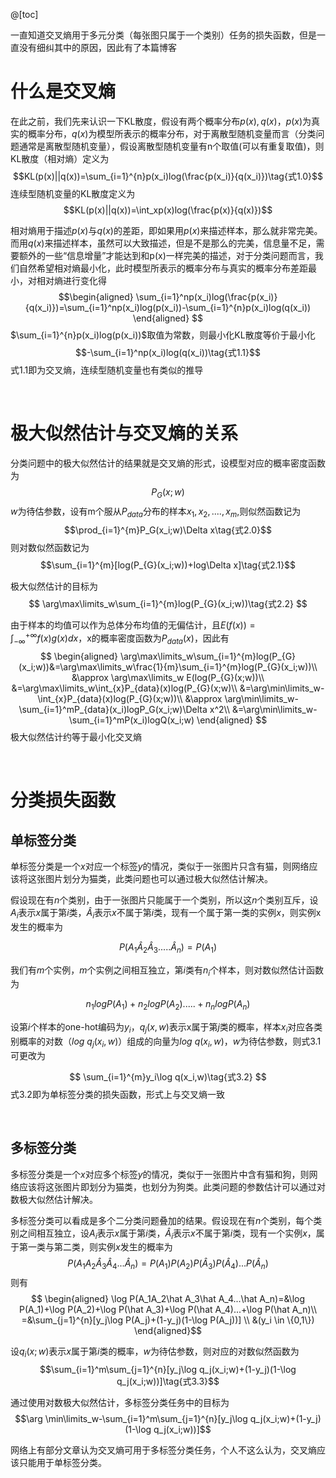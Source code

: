 ﻿@[toc]

一直知道交叉熵用于多元分类（每张图只属于一个类别）任务的损失函数，但是一直没有细纠其中的原因，因此有了本篇博客
# 什么是交叉熵
在此之前，我们先来认识一下KL散度，假设有两个概率分布$p(x),q(x)$，$p(x)$为真实的概率分布，$q(x)$为模型所表示的概率分布，对于离散型随机变量而言（分类问题通常是离散型随机变量），假设离散型随机变量有n个取值(可以有重复取值)，则KL散度（相对熵）定义为$$KL(p(x)||q(x))=\sum_{i=1}^{n}p(x_i)log(\frac{p(x_i)}{q(x_i)})\tag{式1.0}$$
连续型随机变量的KL散度定义为
$$KL(p(x)||q(x))=\int_xp(x)log(\frac{p(x)}{q(x)})$$

相对熵用于描述$p(x)$与$q(x)$的差距，即如果用$p(x)$来描述样本，那么就非常完美。而用$q(x)$来描述样本，虽然可以大致描述，但是不是那么的完美，信息量不足，需要额外的一些“信息增量”才能达到和p(x)一样完美的描述，对于分类问题而言，我们自然希望相对熵最小化，此时模型所表示的概率分布与真实的概率分布差距最小，对相对熵进行变化得
$$\begin{aligned}
\sum_{i=1}^np(x_i)log(\frac{p(x_i)}{q(x_i)})=\sum_{i=1}^np(x_i)log(p(x_i))-\sum_{i=1}^{n}p(x_i)log(q(x_i))
\end{aligned}
$$
$\sum_{i=1}^{n}p(x_i)log(p(x_i))$取值为常数，则最小化KL散度等价于最小化$$-\sum_{i=1}^np(x_i)log(q(x_i))\tag{式1.1}$$
式1.1即为交叉熵，连续型随机变量也有类似的推导

<br>

# 极大似然估计与交叉熵的关系
分类问题中的极大似然估计的结果就是交叉熵的形式，设模型对应的概率密度函数为$$P_G(x;w)$$
$w$为待估参数，设有m个服从$P_{data}$分布的样本$x_1,x_2,....,x_m$,则似然函数记为
$$\prod_{i=1}^{m}P_G(x_i;w)\Delta x\tag{式2.0}$$
则对数似然函数记为
$$\sum_{i=1}^{m}[log(P_{G}(x_i;w))+log\Delta x]\tag{式2.1}$$

极大似然估计的目标为
$$
\arg\max\limits_w\sum_{i=1}^{m}log(P_{G}(x_i;w))\tag{式2.2}
$$

由于样本的均值可以作为总体分布均值的无偏估计，且$E(f(x))=\int_{-\infty}^{+\infty}f(x)g(x)dx$，x的概率密度函数为$P_{data}(x)$，因此有
$$
\begin{aligned}
\arg\max\limits_w\sum_{i=1}^{m}log(P_{G}(x_i;w))&=\arg\max\limits_w\frac{1}{m}\sum_{i=1}^{m}log(P_{G}(x_i;w))\\
&\approx \arg\max\limits_w E(log(P_{G}(x;w))\\
&=\arg\max\limits_w\int_{x}P_{data}(x)log(P_{G}(x;w)\\
&=\arg\min\limits_w-\int_{x}P_{data}(x)log(P_{G}(x;w))\\
&\approx \arg\min\limits_w-\sum_{i=1}^mP_{data}(x_i)logP_G(x_i;w)\Delta x^2\\
&=\arg\min\limits_w-\sum_{i=1}^mP(x_i)logQ(x_i;w)
\end{aligned}
$$
极大似然估计约等于最小化交叉熵

<br>

# 分类损失函数

## 单标签分类
单标签分类是一个$x$对应一个标签$y$的情况，类似于一张图片只含有猫，则网络应该将这张图片划分为猫类，此类问题也可以通过极大似然估计解决。

假设现在有$n$个类别，由于一张图片只能属于一个类别，所以这$n$个类别互斥，设$A_i$表示$x$属于第$i$类，$\hat A_i$表示$x$不属于第$i$类，现有一个属于第一类的实例$x$，则实例x发生的概率为

$$P(A_1\hat A_2\hat A_3.....\hat A_n)=P(A_1)$$

我们有$m$个实例，$m$个实例之间相互独立，第$i$类有$n_i$个样本，则对数似然估计函数为

$$
n_1 logP(A_1)+n_2 logP(A_2).....+n_n logP( A_n)\tag{式3.1}
$$

设第$i$个样本的one-hot编码为$y_i$，$q_j(x,w)$表示x属于第$j$类的概率，样本$x_i$对应各类别概率的对数（$log\ q_j(x_i,w)$）组成的向量为$log\ q(x_i,w)$，$w$为待估参数，则式3.1可更改为

$$
\sum_{i=1}^{m}y_i\log q(x_i,w)\tag{式3.2}
$$ 
式3.2即为单标签分类的损失函数，形式上与交叉熵一致

<br>

## 多标签分类

多标签分类是一个$x$对应多个标签$y$的情况，类似于一张图片中含有猫和狗，则网络应该将这张图片即划分为猫类，也划分为狗类。此类问题的参数估计可以通过对数极大似然估计解决。

多标签分类可以看成是多个二分类问题叠加的结果。假设现在有$n$个类别，每个类别之间相互独立，设$A_i$表示$x$属于第$i$类，$\hat A_i$表示$x$不属于第$i$类，现有一个实例$x$，属于第一类与第二类，则实例$x$发生的概率为
$$P(A_1A_2\hat A_3\hat A_4...\hat A_n)=P(A_1)P(A_2)P(\hat A_3)P(\hat A_4)...P(\hat A_n)$$
则有
$$
\begin{aligned}
\log P(A_1A_2\hat A_3\hat A_4...\hat A_n)=&\log P(A_1)+\log P(A_2)+\log P(\hat A_3)+\log P(\hat A_4)...+\log P(\hat A_n)\\
=&\sum_{j=1}^{n}[y_j\log P(A_j)+(1-y_j)(1-\log P(A_j))] \\
&(y_i \in \{0,1\})
\end{aligned}$$

设$q_i(x;w)$表示$x$属于第$i$类的概率，$w$为待估参数，则对应的对数似然函数为
$$\sum_{i=1}^m\sum_{j=1}^{n}[y_j\log q_j(x_i;w)+(1-y_j)(1-\log q_j(x_i;w))]\tag{式3.3}$$ 

通过使用对数极大似然估计，多标签分类任务中的目标为$$\arg \min\limits_w-\sum_{i=1}^m\sum_{j=1}^{n}[y_j\log q_j(x_i;w)+(1-y_j)(1-\log q_j(x_i;w))]$$

网络上有部分文章认为交叉熵可用于多标签分类任务，个人不这么认为，交叉熵应该只能用于单标签分类。

